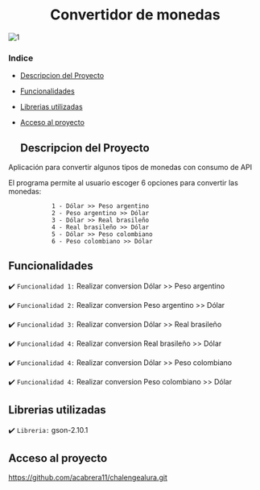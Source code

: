 <h1 align="center"> Convertidor de monedas </h1>

![1](https://github.com/acabrera11/chalengealura/assets/37312397/50e2c587-16e7-4315-bf0e-916e4dd443ed)


### Indice

- [Descripcion del Proyecto](#descripcion-del-projecto)

- [Funcionalidades](#funcionalidades)

- [Librerias utilizadas](#librerias-utilizadas)

- [Acceso al proyecto](#acceso-al-proyecto)

  ## Descripcion del Proyecto 

<p align="justify">
 Aplicación para convertir algunos tipos de monedas con consumo de API

El programa permite al usuario escoger 6 opciones para convertir las monedas:

                1 - Dólar >> Peso argentino
                2 - Peso argentino >> Dólar
                3 - Dólar >> Real brasileño
                4 - Real brasileño >> Dólar
                5 - Dólar >> Peso colombiano
                6 - Peso colombiano >> Dólar
                
</p>

## Funcionalidades

:heavy_check_mark: `Funcionalidad 1:` Realizar conversion Dólar >> Peso argentino

:heavy_check_mark: `Funcionalidad 2:` Realizar conversion Peso argentino >> Dólar

:heavy_check_mark: `Funcionalidad 3:` Realizar conversion Dólar >> Real brasileño

:heavy_check_mark: `Funcionalidad 4:` Realizar conversion Real brasileño >> Dólar

:heavy_check_mark: `Funcionalidad 4:` Realizar conversion Dólar >> Peso colombiano

:heavy_check_mark: `Funcionalidad 4:` Realizar conversion Peso colombiano >> Dólar

## Librerias utilizadas

:heavy_check_mark: `Libreria:` gson-2.10.1

## Acceso al proyecto
https://github.com/acabrera11/chalengealura.git
